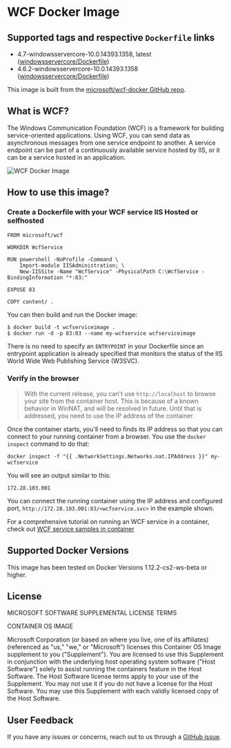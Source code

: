 # WCF Docker Image

## Supported tags and respective `Dockerfile` links

* 4.7-windowsservercore-10.0.14393.1358, latest ([windowsservercore/Dockerfile](https://github.com/Microsoft/wcf-docker/blob/master/4.7/Dockerfile))
* 4.6.2-windowsservercore-10.0.14393.1358 ([windowsservercore/Dockerfile](https://github.com/Microsoft/wcf-docker/blob/master/4.6.2/Dockerfile))

This image is built from the [microsoft/wcf-docker GitHub repo](https://github.com/microsoft/wcf-docker).

## What is WCF?
The Windows Communication Foundation (WCF) is  a framework for building service-oriented applications. Using WCF, you can send data as asynchronous messages from one service endpoint to another. A service endpoint can be part of a continuously available service hosted by IIS, or it can be a service hosted in an application.

![WCF Docker Image](https://avatars2.githubusercontent.com/u/6154722?v=3&s=200)

## How to use this image?
### Create a Dockerfile with your WCF service IIS Hosted or selfhosted
```
FROM microsoft/wcf

WORKDIR WcfService

RUN powershell -NoProfile -Command \
    Import-module IISAdministration; \
    New-IISSite -Name "WcfService" -PhysicalPath C:\WcfService -BindingInformation "*:83:"

EXPOSE 83

COPY content/ .
```
You can then build and run the Docker image:
```
$ docker build -t wcfserviceimage .
$ docker run -d -p 83:83 --name my-wcfservice wcfserviceimage
```

There is no need to specify an `ENTRYPOINT` in your Dockerfile since an entrypoint application is already specified that monitors the status of the IIS World Wide Web Publishing Service (W3SVC).

### Verify in the browser

> With the current release, you can't use `http://localhost` to browse your site from the container host. This is because of a known behavior in WinNAT, and will be resolved in future. Until that is addressed, you need to use the IP address of the container.

Once the container starts, you'll need to finds its IP address so that you can connect to your running container from a browser. You use the `docker inspect` command to do that:

`docker inspect -f "{{ .NetworkSettings.Networks.nat.IPAddress }}" my-wcfservice`

You will see an output similar to this:

```
172.28.103.001
```

You can connect the running container using the IP address and configured port, `http://172.28.103.001:83/<wcfservice.svc>` in the example shown.

For a comprehensive tutorial on running an WCF service in a container, check out [WCF service samples in container](https://github.com/Microsoft/wcf-docker-samples)

## Supported Docker Versions
This image has been tested on Docker Versions 1.12.2-cs2-ws-beta or higher.

## License
MICROSOFT SOFTWARE SUPPLEMENTAL LICENSE TERMS

CONTAINER OS IMAGE

Microsoft Corporation (or based on where you live, one of its affiliates) (referenced as "us," "we," or "Microsoft") licenses this Container OS Image supplement to you ("Supplement"). You are licensed to use this Supplement in conjunction with the underlying host operating system software ("Host Software") solely to assist running the containers feature in the Host Software. The Host Software license terms apply to your use of the Supplement. You may not use it if you do not have a license for the Host Software. You may use this Supplement with each validly licensed copy of the Host Software.

## User Feedback
If you have any issues or concerns, reach out to us through a [GitHub issue](https://github.com/Microsoft/wcf-docker/issues/new).
